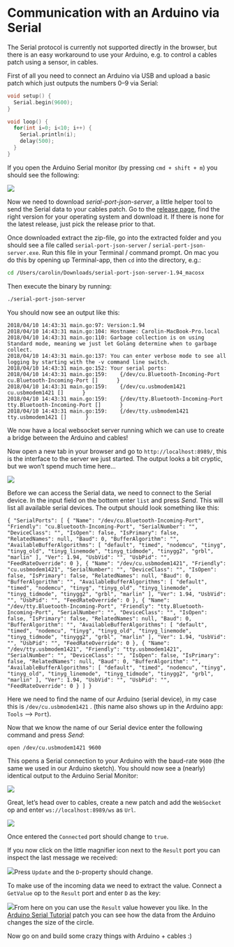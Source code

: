 # Communication with an Arduino via Serial

The Serial protocol is currently not supported directly in the browser, but there is an easy workaround to use your Arduino, e.g. to control a cables patch using a sensor, in cables.  

First of all you need to connect an Arduino via USB and upload a basic patch which just outputs the numbers 0–9 via Serial:

```c
void setup() {
  Serial.begin(9600);
}

void loop() {
  for(int i=0; i<10; i++) {
    Serial.println(i);  
    delay(500);       
  }
}
```

If you open the Arduino Serial monitor (by pressing `cmd + shift + m`) you should see the following:

![](img/arduino-serial-monitor.png)

Now we need to download _serial-port-json-server_, a little helper tool to send the Serial data to your cables patch. Go to the [release page](https://github.com/chilipeppr/serial-port-json-server/releases), find the right version for your operating system and download it. If there is none for the latest release, just pick the release prior to that.

Once downloaded extract the zip-file, go into the extracted folder and you should see a file called `serial-port-json-server` / `serial-port-json-server.exe`.  Run this file in your Terminal / command prompt. On mac you do this by opening up Terminal-app, then `cd` into the directory, e.g.:

```bash
cd /Users/carolin/Downloads/serial-port-json-server-1.94_macosx
```

Then execute the binary by running:

```bash
./serial-port-json-server
```

You should now see an output like this:

```
2018/04/10 14:43:31 main.go:97: Version:1.94
2018/04/10 14:43:31 main.go:104: Hostname: Carolin-MacBook-Pro.local
2018/04/10 14:43:31 main.go:110: Garbage collection is on using Standard mode, meaning we just let Golang determine when to garbage collect.
2018/04/10 14:43:31 main.go:137: You can enter verbose mode to see all logging by starting with the -v command line switch.
2018/04/10 14:43:31 main.go:152: Your serial ports:
2018/04/10 14:43:31 main.go:159: 	{/dev/cu.Bluetooth-Incoming-Port cu.Bluetooth-Incoming-Port []      }
2018/04/10 14:43:31 main.go:159: 	{/dev/cu.usbmodem1421 cu.usbmodem1421 []      }
2018/04/10 14:43:31 main.go:159: 	{/dev/tty.Bluetooth-Incoming-Port tty.Bluetooth-Incoming-Port []      }
2018/04/10 14:43:31 main.go:159: 	{/dev/tty.usbmodem1421 tty.usbmodem1421 []      }
```

We now have a local websocket server running which we can use to create a bridge between the Arduino and cables!

Now open a new tab in your browser and go to `http://localhost:8989/`, this is the interface to the server we just started. The output looks a bit cryptic, but we won’t spend much time here…

![](img/serial-port-json-server1.png)

Before we can access the Serial data, we need to connect to the Serial device. In the input field on the bottom enter `list` and press _Send_. This will list all available serial devices. The output should look something like this:

```
{ "SerialPorts": [ { "Name": "/dev/cu.Bluetooth-Incoming-Port", "Friendly": "cu.Bluetooth-Incoming-Port", "SerialNumber": "", "DeviceClass": "", "IsOpen": false, "IsPrimary": false, "RelatedNames": null, "Baud": 0, "BufferAlgorithm": "", "AvailableBufferAlgorithms": [ "default", "timed", "nodemcu", "tinyg", "tinyg_old", "tinyg_linemode", "tinyg_tidmode", "tinygg2", "grbl", "marlin" ], "Ver": 1.94, "UsbVid": "", "UsbPid": "", "FeedRateOverride": 0 }, { "Name": "/dev/cu.usbmodem1421", "Friendly": "cu.usbmodem1421", "SerialNumber": "", "DeviceClass": "", "IsOpen": false, "IsPrimary": false, "RelatedNames": null, "Baud": 0, "BufferAlgorithm": "", "AvailableBufferAlgorithms": [ "default", "timed", "nodemcu", "tinyg", "tinyg_old", "tinyg_linemode", "tinyg_tidmode", "tinygg2", "grbl", "marlin" ], "Ver": 1.94, "UsbVid": "", "UsbPid": "", "FeedRateOverride": 0 }, { "Name": "/dev/tty.Bluetooth-Incoming-Port", "Friendly": "tty.Bluetooth-Incoming-Port", "SerialNumber": "", "DeviceClass": "", "IsOpen": false, "IsPrimary": false, "RelatedNames": null, "Baud": 0, "BufferAlgorithm": "", "AvailableBufferAlgorithms": [ "default", "timed", "nodemcu", "tinyg", "tinyg_old", "tinyg_linemode", "tinyg_tidmode", "tinygg2", "grbl", "marlin" ], "Ver": 1.94, "UsbVid": "", "UsbPid": "", "FeedRateOverride": 0 }, { "Name": "/dev/tty.usbmodem1421", "Friendly": "tty.usbmodem1421", "SerialNumber": "", "DeviceClass": "", "IsOpen": false, "IsPrimary": false, "RelatedNames": null, "Baud": 0, "BufferAlgorithm": "", "AvailableBufferAlgorithms": [ "default", "timed", "nodemcu", "tinyg", "tinyg_old", "tinyg_linemode", "tinyg_tidmode", "tinygg2", "grbl", "marlin" ], "Ver": 1.94, "UsbVid": "", "UsbPid": "", "FeedRateOverride": 0 } ] }
```

Here we need to find the name of our Arduino (serial device), in my case this is `/dev/cu.usbmodem1421` . (this name also shows up in the Arduino app: `Tools` —> `Port`).

Now that we know the name of our Serial device enter the following command and press _Send_:

```
open /dev/cu.usbmodem1421 9600
```

This opens a Serial connection to your Arduino with the baud-rate `9600` (the same we used in our Arduino sketch). You should now see a (nearly) identical output to the Arduino Serial Monitor:

![](img/serial-port-json-server2.png)

Great, let’s head over to cables, create a new patch and add the `WebSocket` op and enter  `ws://localhost:8989/ws` as `Url`.

![](img/cables1.png)

Once entered the `Connected` port should change to `true`.  

If you now click on the little magnifier icon next to the `Result` port you can inspect the last message we received:  

![](img/cables3.png)Press `Update` and the `D`-property should change.

To make use of the incoming data we need to extract the value. Connect a `GetValue` op to the `Result` port and enter `D` as the key:  

![](img/cables4.png)From here on you can use the `Result` value however you like. In the [Arduino Serial Tutorial](https://cables.gl/p/5acb7afd7173b0651a826aac) patch you can see how the data from the Arduino changes the size of the circle.

Now go on and build some crazy things with Arduino + cables :)
